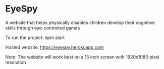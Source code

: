 # EyeSpy
A website that helps physically disables children develop their cognitive skills through eye-controlled games

To run the project: npm start

Hosted website: https://eyespy.herokuapp.com

Note: The website will work best on a 15 inch screen with 1920x1080 pixel resolution
